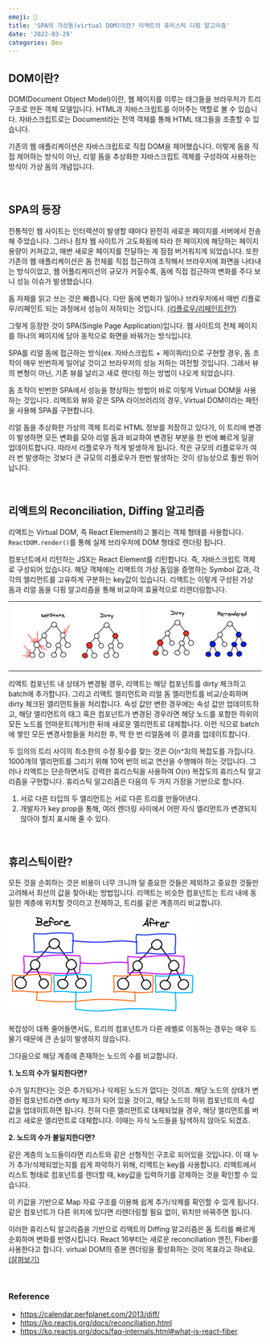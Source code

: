 ```yaml
---
emoji: 🌲
title: 'SPA의 가상돔(virtual DOM)이란? 리액트의 휴리스틱 디핑 알고리즘'
date: '2022-03-29'
categories: Dev
---
```


## DOM이란?

DOM(Document Object Model)이란, 웹 페이지를 이루는 태그들을 브라우저가 트리 구조로 만든 객체 모델입니다. HTML과 자바스크립트를 이어주는 역할로 볼 수 있습니다. 자바스크립트로는 Document라는 전역 객체를 통해 HTML 태그들을 조종할 수 있습니다.

기존의 웹 애플리케이션은 자바스크립트로 직접 DOM을 제어했습니다. 이렇게 돔을 직접 제어하는 방식이 아닌, 리얼 돔을 추상화한 자바스크립트 객체를 구성하여 사용하는 방식이 가상 돔의 개념입니다.

&nbsp;

## SPA의 등장

전통적인 웹 사이트는 인터렉션이 발생할 때마다 완전히 새로운 페이지를 서버에서 전송해 주었습니다. 그러나 점차 웹 사이트가 고도화됨에 따라 한 페이지에 해당하는 페이지 용량이 커져갔고, 매번 새로운 페이지를 전달하는 게 점점 버거워지게 되었습니다. 또한 기존의 웹 애플리케이션은 돔 전체를 직접 접근하여 조작해서 브라우저에 화면을 나타내는 방식이었고, 웹 어플리케이션의 규모가 커질수록, 돔에 직접 접근하여 변화를 주다 보니 성능 이슈가 발생했습니다.

돔 자체를 읽고 쓰는 것은 빠릅니다. 다만 돔에 변화가 일어나 브라우저에서 매번 리플로우/리페인트 되는 과정에서 성능이 저하되는 것입니다. [(리플로우/리페인트란?)](https://www.jeong-min.com/21-rendering/)

그렇게 등장한 것이 SPA(Single Page Application)입니다. 웹 사이트의 전체 페이지를 하나의 페이지에 담아 동적으로 화면을 바꿔가는 방식입니다.

SPA를 리얼 돔에 접근하는 방식(ex. 자바스크립트 + 제이쿼리)으로 구현할 경우, 돔 조작이 매우 빈번하게 일어날 것이고 브라우저의 성능 저하는 여전할 것입니다. 그래서 뷰의 변형이 아닌, 기존 뷰를 날리고 새로 렌더링 하는 방법이 나오게 되었습니다.

돔 조작이 빈번한 SPA에서 성능을 향상하는 방법이 바로 이렇게 Virtual DOM을 사용하는 것입니다. 리액트와 뷰와 같은 SPA 라이브러리의 경우, Virtual DOM이라는 패턴을 사용해 SPA를 구현합니다.

리얼 돔을 추상화한 가상의 객체 트리로 HTML 정보를 저장하고 있다가, 이 트리에 변경이 발생하면 모든 변화를 모아 리얼 돔과 비교하여 변경된 부분을 한 번에 빠르게 일괄 업데이트합니다. 따라서 리플로우가 적게 발생하게 됩니다. 작은 규모의 리플로우가 여러 번 발생하는 것보다 큰 규모의 리플로우가 한번 발생하는 것이 성능상으로 훨씬 뛰어납니다.

&nbsp;

## 리액트의 Reconciliation, Diffing 알고리즘

리액트는 Virtual DOM, 즉 React Element라고 불리는 객체 형태를 사용합니다. `ReactDOM.render()`를 통해 실제 브라우저에 DOM 형태로 렌더링 됩니다.

컴포넌트에서 리턴하는 JSX는 React Element를 리턴합니다. 즉, 자바스크립트 객체로 구성되어 있습니다. 해당 객체에는 리액트의 가상 돔임을 증명하는 Symbol 값과, 각각의 엘리먼트를 고유하게 구분하는 key값이 있습니다. 리액트는 이렇게 구성된 가상 돔과 리얼 돔을 디핑 알고리즘을 통해 비교하여 효율적으로 리렌더링합니다.

| | |
| - | - |
| ![](0.png) | ![](1.png) |

리액트 컴포넌트 내 상태가 변경될 경우, 리액트는 해당 컴포넌트를 dirty 체크하고 batch에 추가합니다. 그리고 리액트 엘리먼트와 리얼 돔 엘리먼트를 비교/순회하며 dirty 체크된 엘리먼트들을 처리합니다. 속성 값만 변한 경우에는 속성 값만 업데이트하고, 해당 엘리먼트의 태그 혹은 컴포넌트가 변경된 경우라면 해당 노드를 포함한 하위의 모든 노드를 언마운트(제거)한 뒤에 새로운 엘리먼트로 대체합니다. 이런 식으로 batch에 쌓인 모든 변경사항들을 처리한 후, 딱 한 번 리얼돔에 이 결과를 업데이트합니다.

두 임의의 트리 사이의 최소한의 수정 횟수를 찾는 것은 O(n^3)의 복잡도를 가집니다. 1000개의 엘리먼트를 그리기 위해 10억 번의 비교 연산을 수행해야 하는 것입니다. 그러나 리액트는 단순하면서도 강력한 휴리스틱을 사용하여 O(n) 복잡도의 휴리스틱 알고리즘을 구현합니다. 휴리스틱 알고리즘은 다음의 두 가지 가정을 기반으로 합니다.

1. 서로 다른 타입의 두 엘리먼트는 서로 다른 트리를 만들어낸다.
2. 개발자가 key prop을 통해, 여러 렌더링 사이에서 어떤 자식 엘리먼트가 변경되지 않아야 할지 표시해 줄 수 있다.

&nbsp;

## 휴리스틱이란?

모든 것을 순회하는 것은 비용이 너무 크니까 덜 중요한 것들은 제외하고 중요한 것들만 고려해서 최선의 값을 찾아내는 방법입니다. 리액트는 비슷한 컴포넌트는 트리 내에 동일한 계층에 위치할 것이라고 전제하고, 트리를 같은 계층끼리 비교합니다.

![](3.png)

복잡성이 대폭 줄어들면서도, 트리의 컴포넌트가 다른 레벨로 이동하는 경우는 매우 드물기 때문에 큰 손실이 발생하지 않습니다.

그다음으로 해당 계층에 존재하는 노드의 수를 비교합니다.

**1. 노드의 수가 일치한다면?**

수가 일치한다는 것은 추가되거나 삭제된 노드가 없다는 것이죠. 해당 노드의 상태가 변경된 컴포넌트라면 dirty 체크가 되어 있을 것이고, 해당 노드의 하위 컴포넌트의 속성 값을 업데이트하면 됩니다. 전혀 다른 엘리먼트로 대체되었을 경우, 해당 엘리먼트를 버리고 새로운 엘리먼트로 대체합니다. 이때는 자식 노드들을 탐색하지 않아도 되겠죠.

**2. 노드의 수가 불일치한다면?**

같은 계층의 노드들이라면 리스트와 같은 선형적인 구조로 되어있을 것입니다. 이 때 누가 추가/삭제되었는지를 쉽게 파악하기 위해, 리액트는 key를 사용합니다. 리액트에서 리스트 형태로 컴포넌트를 렌더할 때, key값을 입력하기를 강제하는 것을 확인할 수 있습니다.

이 키값을 기반으로 Map 자료 구조를 이용해 쉽게 추가/삭제를 확인할 수 있게 됩니다. 같은 컴포넌트가 다른 위치에 있다면 리렌더링할 필요 없이, 위치만 바꿔주면 됩니다.

이러한 휴리스틱 알고리즘을 기반으로 리액트의 Diffing 알고리즘은 돔 트리를 빠르게 순회하며 변화를 반영시킵니다. React 16부터는 새로운 reconciliation 엔진, Fiber를 사용한다고 합니다. virtual DOM의 증분 렌더링을 활성화하는 것이 목표라고 하네요. [(살펴보기)](https://github.com/acdlite/react-fiber-architecture)

&nbsp;

### Reference
- https://calendar.perfplanet.com/2013/diff/
- https://ko.reactjs.org/docs/reconciliation.html
- https://ko.reactjs.org/docs/faq-internals.html#what-is-react-fiber